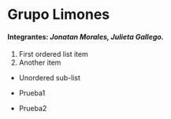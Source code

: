 # Grupo Limones
#### Integrantes: *Jonatan Morales, Julieta Gallego.*

1. First ordered list item
2. Another item
* Unordered sub-list
- Prueba1
+ Prueba2

[logo]: http://images.clipartlogo.com/files/ss/original/760/76005076/cartoon-lemon-and-lime-jumping.jpg "Limon"
